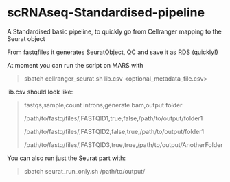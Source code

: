 # scRNAseq-Standardised-pipeline
A Standardised basic pipeline, to quickly go from Cellranger mapping to the Seurat object

From fastqfiles it generates SeuratObject, QC and save it as RDS (quickly!)

At moment you can run the script on MARS with

> sbatch cellranger_seurat.sh lib.csv <optional_metadata_file.csv>

lib.csv should look like:

> fastqs,sample,count introns,generate bam,output folder
> 
> /path/to/fastq/files/,FASTQID1,true,false,/path/to/output/folder1
> 
> /path/to/fastq/files/,FASTQID2,false,true,/path/to/output/folder1
> 
> /path/to/fastq/files/,FASTQID3,true,true,/path/to/output/AnotherFolder

You can also run just the Seurat part with:

> sbatch seurat_run_only.sh /path/to/output/
